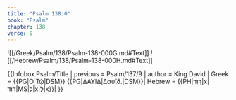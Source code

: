 ```yaml
---
title: "Psalm 138:0"
book: "Psalm"
chapter: 138
verse: 0
---
```

![[/Greek/Psalm/138/Psalm-138-000G.md#Text]]
![[/Hebrew/Psalm/138/Psalm-138-000H.md#Text]]

{{Infobox Psalm/Title |
  previous = Psalm/137/9 |
  author = King David |
  Greek = {{PG|Ο|Τῷ|DSM}} {{PG|ΔΑΥΙΔ|Δαυΐδ.|DSM}}|
  Hebrew = {{PH|דָּוִד|x|דָוִד|MS|לְ|x|לְ|x}}|
}}
